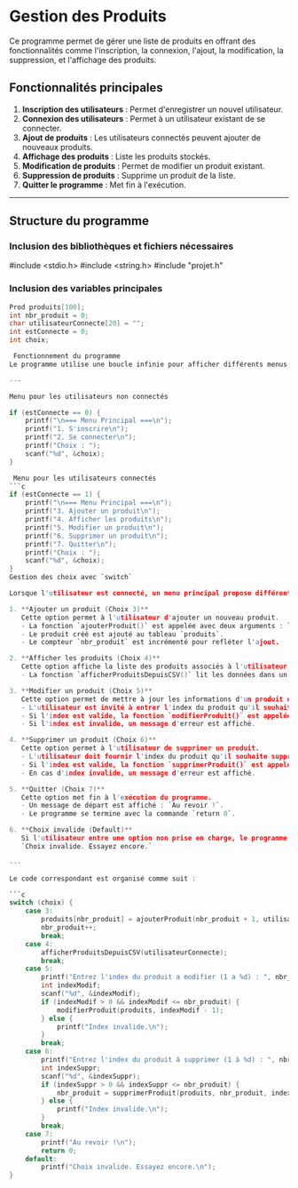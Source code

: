 # Gestion des Produits

Ce programme permet de gérer une liste de produits en offrant des fonctionnalités comme l'inscription, la connexion, l'ajout, la modification, la suppression, et l'affichage des produits.

## Fonctionnalités principales
1. **Inscription des utilisateurs** : Permet d'enregistrer un nouvel utilisateur.
2. **Connexion des utilisateurs** : Permet à un utilisateur existant de se connecter.
3. **Ajout de produits** : Les utilisateurs connectés peuvent ajouter de nouveaux produits.
4. **Affichage des produits** : Liste les produits stockés.
5. **Modification de produits** : Permet de modifier un produit existant.
6. **Suppression de produits** : Supprime un produit de la liste.
7. **Quitter le programme** : Met fin à l'exécution.

---

## Structure du programme

### Inclusion des bibliothèques et fichiers nécessaires

#include <stdio.h>
#include <string.h>
#include "projet.h"

### Inclusion des variables principales
```c
Prod produits[100];
int nbr_produit = 0;
char utilisateurConnecte[20] = "";
int estConnecte = 0;
int choix;

 Fonctionnement du programme
Le programme utilise une boucle infinie pour afficher différents menus en fonction de l'état de connexion de l'utilisateur. Deux menus principaux sont définis : un pour les utilisateurs non connectés et un autre pour les utilisateurs connectés.

---

Menu pour les utilisateurs non connectés

if (estConnecte == 0) {
    printf("\n=== Menu Principal ===\n");
    printf("1. S'inscrire\n");
    printf("2. Se connecter\n");
    printf("Choix : ");
    scanf("%d", &choix);
}

 Menu pour les utilisateurs connectés
```c
if (estConnecte == 1) {
    printf("\n=== Menu Principal ===\n");
    printf("3. Ajouter un produit\n");
    printf("4. Afficher les produits\n");
    printf("5. Modifier un produit\n");
    printf("6. Supprimer un produit\n");
    printf("7. Quitter\n");
    printf("Choix : ");
    scanf("%d", &choix);
}
Gestion des choix avec `switch`

Lorsque l'utilisateur est connecté, un menu principal propose différentes options. Ces choix sont gérés à l'aide d'une structure `switch`. Voici les explications détaillées des cas disponibles :

1. **Ajouter un produit (Choix 3)**  
   Cette option permet à l'utilisateur d'ajouter un nouveau produit.  
   - La fonction `ajouterProduit()` est appelée avec deux arguments : le numéro du produit (basé sur le compteur `nbr_produit`) et le nom de l'utilisateur connecté.
   - Le produit créé est ajouté au tableau `produits`.
   - Le compteur `nbr_produit` est incrémenté pour refléter l'ajout.

2. **Afficher les produits (Choix 4)**  
   Cette option affiche la liste des produits associés à l'utilisateur connecté.  
   - La fonction `afficherProduitsDepuisCSV()` lit les données dans un fichier CSV spécifique à l'utilisateur et affiche chaque produit.

3. **Modifier un produit (Choix 5)**  
   Cette option permet de mettre à jour les informations d'un produit existant.  
   - L'utilisateur est invité à entrer l'index du produit qu'il souhaite modifier. Cet index doit être compris entre 1 et le nombre total de produits (`nbr_produit`).
   - Si l'index est valide, la fonction `modifierProduit()` est appelée pour mettre à jour le produit dans le tableau.
   - Si l'index est invalide, un message d'erreur est affiché.

4. **Supprimer un produit (Choix 6)**  
   Cette option permet à l'utilisateur de supprimer un produit.  
   - L'utilisateur doit fournir l'index du produit qu'il souhaite supprimer, compris entre 1 et `nbr_produit`.
   - Si l'index est valide, la fonction `supprimerProduit()` est appelée pour retirer le produit du tableau. Le compteur `nbr_produit` est mis à jour.
   - En cas d'index invalide, un message d'erreur est affiché.

5. **Quitter (Choix 7)**  
   Cette option met fin à l'exécution du programme.  
   - Un message de départ est affiché : `Au revoir !`.
   - Le programme se termine avec la commande `return 0`.

6. **Choix invalide (Default)**  
   Si l'utilisateur entre une option non prise en charge, le programme affiche le message suivant :  
   `Choix invalide. Essayez encore.`

---

Le code correspondant est organisé comme suit :

```c
switch (choix) {
    case 3:
        produits[nbr_produit] = ajouterProduit(nbr_produit + 1, utilisateurConnecte);
        nbr_produit++;
        break;
    case 4:
        afficherProduitsDepuisCSV(utilisateurConnecte);
        break;
    case 5:
        printf("Entrez l'index du produit a modifier (1 a %d) : ", nbr_produit);
        int indexModif;
        scanf("%d", &indexModif);
        if (indexModif > 0 && indexModif <= nbr_produit) {
            modifierProduit(produits, indexModif - 1);
        } else {
            printf("Index invalide.\n");
        }
        break;
    case 6:
        printf("Entrez l'index du produit à supprimer (1 à %d) : ", nbr_produit);
        int indexSuppr;
        scanf("%d", &indexSuppr);
        if (indexSuppr > 0 && indexSuppr <= nbr_produit) {
            nbr_produit = supprimerProduit(produits, nbr_produit, indexSuppr - 1);
        } else {
            printf("Index invalide.\n");
        }
        break;
    case 7:
        printf("Au revoir !\n");
        return 0;
    default:
        printf("Choix invalide. Essayez encore.\n");
}

